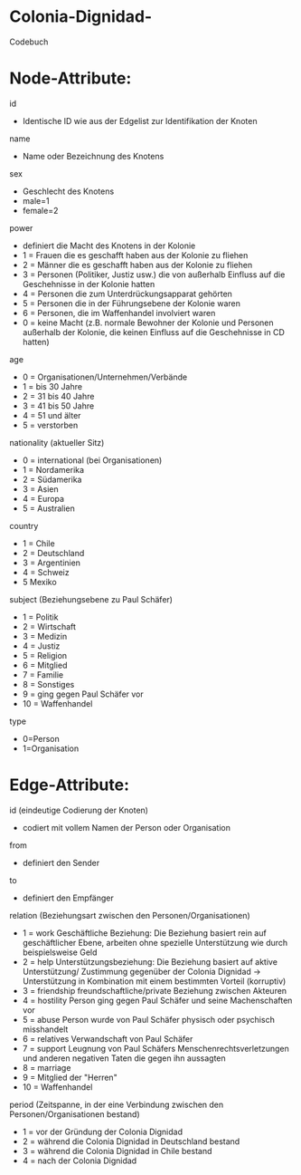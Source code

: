 # Colonia-Dignidad-
Codebuch
# Node-Attribute: 

id
- Identische ID wie aus der Edgelist zur Identifikation der Knoten 

name 
- Name oder Bezeichnung des Knotens

sex 
- Geschlecht des Knotens 
- male=1 
- female=2 

power
- definiert die Macht des Knotens in der Kolonie  
- 1 = Frauen die es geschafft haben aus der Kolonie zu fliehen
- 2 = Männer die es geschafft haben aus der Kolonie zu fliehen 
- 3 = Personen (Politiker, Justiz usw.) die von außerhalb Einfluss auf die Geschehnisse in der Kolonie hatten
- 4 = Personen die zum Unterdrückungsapparat gehörten
- 5 = Personen die in der Führungsebene der Kolonie waren
- 6 = Personen, die im Waffenhandel involviert waren
- 0 = keine Macht (z.B. normale Bewohner der Kolonie und Personen außerhalb der Kolonie, die keinen Einfluss auf die Geschehnisse in CD hatten) 

age
- 0 = Organisationen/Unternehmen/Verbände
- 1 = bis 30 Jahre
- 2 = 31 bis 40 Jahre
- 3 = 41 bis 50 Jahre
- 4 = 51 und älter
- 5 = verstorben

nationality (aktueller Sitz)     
- 0 = international (bei Organisationen)
- 1 = Nordamerika
- 2 = Südamerika
- 3 = Asien 
- 4 = Europa
- 5 = Australien

country
- 1 = Chile
- 2 = Deutschland
- 3 = Argentinien
- 4 = Schweiz
- 5 Mexiko

subject (Beziehungsebene zu Paul Schäfer)
- 1 = Politik
- 2 = Wirtschaft
- 3 = Medizin 
- 4 = Justiz 
- 5 = Religion 
- 6 = Mitglied
- 7 = Familie
- 8 = Sonstiges
- 9 = ging gegen Paul Schäfer vor
- 10 = Waffenhandel

type 
- 0=Person
- 1=Organisation
 
# Edge-Attribute:

id (eindeutige Codierung der Knoten)
- codiert mit vollem Namen der Person oder Organisation
 
from 
- definiert den Sender 

to
- definiert den Empfänger
 
relation (Beziehungsart zwischen den Personen/Organisationen)
- 1 = work Geschäftliche Beziehung: Die Beziehung basiert rein auf geschäftlicher Ebene, arbeiten ohne spezielle Unterstützung wie durch beispielsweise Geld
- 2 = help Unterstützungsbeziehung: Die Beziehung basiert auf aktive Unterstützung/ Zustimmung gegenüber der Colonia Dignidad -> Unterstützung in Kombination mit einem bestimmten Vorteil (korruptiv)
- 3 = friendship freundschaftliche/private Beziehung zwischen Akteuren
- 4 = hostility Person ging gegen Paul Schäfer und seine Machenschaften vor
- 5 = abuse Person wurde von Paul Schäfer physisch oder psychisch misshandelt
- 6 = relatives Verwandschaft von Paul Schäfer
- 7 = support Leugnung von Paul Schäfers Menschenrechtsverletzungen und anderen negativen Taten die gegen ihn aussagten
- 8 = marriage
- 9 = Mitglied der "Herren"
- 10 = Waffenhandel

period (Zeitspanne, in der eine Verbindung zwischen den Personen/Organisationen bestand)
- 1 = vor der Gründung der Colonia Dignidad
- 2 = während die Colonia Dignidad in Deutschland bestand
- 3 = während die Colonia Dignidad in Chile bestand
- 4 = nach der Colonia Dignidad
 
